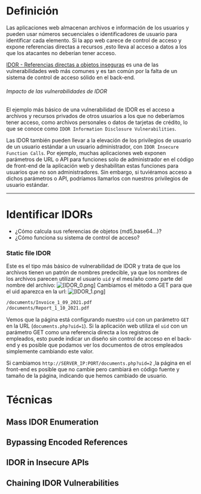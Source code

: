 # Definición

Las aplicaciones web almacenan archivos e información de los usuarios y pueden usar números secuenciales o identificadores de usuario para identificar cada elemento. Si la app web carece de control de acceso y expone referencias directas a recursos ,esto lleva al acceso a datos a los que los atacantes no deberían tener acceso.

[IDOR - Referencias directas a objetos inseguras](https://owasp.org/www-project-web-security-testing-guide/latest/4-Web_Application_Security_Testing/05-Authorization_Testing/04-Testing_for_Insecure_Direct_Object_References) es una de las vulnerabilidades web más comunes y es tan común por la falta de un sistema de control de acceso sólido en el back-end.
###### Impacto de las vulnerabilidades de IDOR
El ejemplo más básico de una vulnerabilidad de IDOR es el acceso a archivos y recursos privados de otros usuarios a los que no deberíamos tener acceso, como archivos personales o datos de tarjetas de crédito, lo que se conoce como `IDOR Information Disclosure Vulnerabilities`.

Las IDOR también pueden llevar a la elevación de los privilegios de usuario de un usuario estándar a un usuario administrador, con `IDOR Insecure Function Calls`. Por ejemplo, muchas aplicaciones web exponen parámetros de URL o API para funciones solo de administrador en el código de front-end de la aplicación web y deshabilitan estas funciones para usuarios que no son administradores. Sin embargo, si tuviéramos acceso a dichos parámetros o API, podríamos llamarlos con nuestros privilegios de usuario estándar.

-------
# Identificar IDORs
- ¿Cómo calcula sus referencias de objetos (md5,base64...)?
- ¿Cómo funciona su sistema de control de acceso?
### Static file IDOR
Este es el tipo más básico de vulnerabilidad de IDOR y trata de que los archivos tienen un patrón de nombres predecible, ya que los nombres de los archivos parecen utilizar el usuario `uid` y el mes/año como parte del nombre del archivo:
![[IDOR_0.png]]()
Cambiamos el método a GET para que el uid aparezca en la url:
![[IDOR_1.png]]()
```html
/documents/Invoice_1_09_2021.pdf
/documents/Report_1_10_2021.pdf
```
Vemos que la página está configurando nuestro `uid` con un parámetro `GET` en la URL (`documents.php?uid=1`). Si la aplicación web utiliza el `uid` con un parámetro GET como una referencia directa a los registros de empleados, esto puede indicar un diseño sin control de acceso en el back-end y es posible que podamos ver los documentos de otros empleados simplemente cambiando este valor.

Si cambiamos `http://SERVER_IP:PORT/documents.php?uid=2` ,la página en el front-end es posible que no cambie pero cambiará en código fuente y tamaño de la página, indicando que hemos cambiado de usuario.
# Técnicas
## Mass IDOR Enumeration



## Bypassing Encoded References

## IDOR in Insecure APIs

## Chaining IDOR Vulnerabilities

